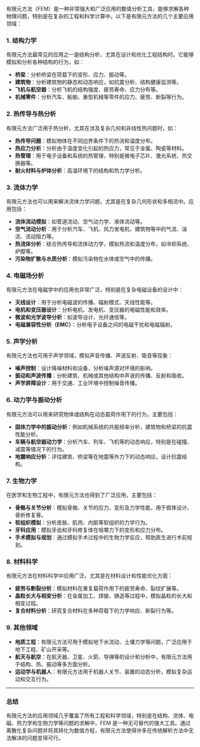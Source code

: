 有限元方法（FEM）是一种非常强大和广泛应用的数值分析工具，能够求解各种物理问题，特别是在复杂的工程和科学计算中。以下是有限元方法的几个主要应用领域：

### **1. 结构力学**
有限元方法最常见的应用之一是结构分析，尤其在设计和优化工程结构时。它能够模拟和分析各种结构的行为，如：

- **桥梁**：分析桥梁在荷载下的变形、应力、振动等。
- **建筑物**：分析建筑物的静态和动态响应，如抗震分析、结构健康监测等。
- **飞机与航空器**：分析飞机的结构强度、疲劳寿命、应力分布等。
- **机械零件**：分析汽车、船舶、重型机械等零件的应力、疲劳、断裂等行为。

### **2. 热传导与热分析**
有限元方法广泛用于热分析，尤其在涉及复杂几何和非线性热问题时，如：

- **热传导问题**：模拟物体在不同边界条件下的热流和温度分布。
- **热应力分析**：分析由于温度变化引起的热应力，常见于金属、陶瓷等材料。
- **热管理**：用于电子设备和系统的热管理，特别是微电子芯片、激光系统、热交换器等。
- **耐火材料与炉体分析**：高温环境下的结构和热力学分析。

### **3. 流体力学**
有限元方法也可以用来解决流体力学问题，尤其是在复杂几何形状和多相流中。应用包括：

- **流体流动模拟**：如管道流动、空气动力学、液体流动等。
- **空气流动分析**：用于分析汽车、飞机、风力发电机、建筑物等中的气流、湍流、流动阻力等。
- **热流体分析**：结合热传导和流体动力学，模拟热流和温度分布，如冷却系统、炉膛等。
- **污染物扩散与水质分析**：模拟污染物在水体或空气中的传播。

### **4. 电磁场分析**
有限元方法在电磁学中的应用也非常广泛，特别是在复杂电磁设备的设计中：

- **天线设计**：用于分析电磁波的传播、辐射模式、天线性能等。
- **电机和变压器设计**：分析电机、发电机、变压器的电磁性能和效率。
- **微波和光学波导分析**：如波导设计、光纤通信等。
- **电磁兼容性分析（EMC）**：分析电子设备之间的电磁干扰和电磁辐射。

### **5. 声学分析**
有限元方法也可用于声学领域，模拟声音传播、声波反射、吸音等现象：

- **噪声控制**：设计降噪材料和设备，分析噪声源对环境的影响。
- **振动和声波传播**：分析建筑、机械或其他结构中声波的传播、反射和吸收。
- **声学屏障设计**：用于交通、工业环境中控制噪音传播。

### **6. 动力学与振动分析**
有限元方法可以用来研究物体或结构在动态载荷作用下的行为，主要包括：

- **固体力学中的振动分析**：例如机械系统的共振频率分析，建筑物和桥梁的抗震性能分析。
- **车辆与航空器动力学**：分析汽车、列车、飞机等的动态响应，特别是在碰撞、减震等情况下的行为。
- **地震响应分析**：评估建筑、桥梁等在地震等外力下的动态响应，设计抗震结构。

### **7. 生物力学**
在医学和生物工程中，有限元方法也得到了广泛应用，主要包括：

- **骨骼与关节分析**：模拟骨骼、关节的应力、变形及力学性能，用于假体设计、骨折修复等。
- **软组织模拟**：分析皮肤、肌肉、内脏等软组织的力学行为。
- **牙科应用**：模拟牙齿和牙科修复体在咀嚼力下的变形和应力分布。
- **手术模拟与规划**：通过模拟手术过程中的生物力学反应，帮助医生进行术前规划。

### **8. 材料科学**
有限元方法在材料科学中应用广泛，尤其是在材料设计和性能优化方面：

- **疲劳与断裂分析**：模拟材料在重复载荷作用下的疲劳寿命、裂纹扩展等。
- **晶粒长大与相变分析**：在金属加工、焊接、铸造等过程中，模拟晶粒的长大和相变过程。
- **复合材料分析**：研究复合材料在多种荷载下的力学响应、断裂行为等。
  
### **9. 其他领域**
- **地质工程**：有限元方法可用于模拟地下水流动、土壤力学等问题，广泛应用于地下工程、矿山开采等。
- **航天与航空**：在航天器、卫星、火箭、导弹等的设计和分析中，有限元方法用于结构、热、振动等多方面分析。
- **运动学与机器人**：有限元方法用于机器人关节、装置的动态分析，模拟复杂运动和交互行为。

---

### **总结**
有限元方法的应用领域几乎覆盖了所有工程和科学领域，特别是在结构、流体、电磁、热力学和生物力学等问题的求解中，FEM 是一种无可替代的强大工具。通过离散化复杂问题并将其转化为数值方程，有限元方法使得许多在传统解析方法中无法解决的问题变得可行。